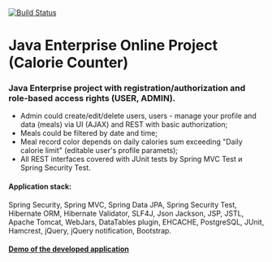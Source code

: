 [![Build Status](https://travis-ci.com/MrEvgeny13/topjava.svg?branch=master)](https://travis-ci.com/MrEvgeny13/topjava)

Java Enterprise Online Project (Calorie Counter)
===============================
<h3>Java Enterprise project with registration/authorization and role-based access rights (USER, ADMIN).</h3> 

* Admin could create/edit/delete users, users - manage your profile and data (meals) via UI (AJAX) and REST with basic authorization; 
* Meals could be filtered by date and time; 
* Meal record color depends on daily calories sum exceeding "Daily calorie limit" (editable user's profile paramets); 
* All REST interfaces covered with JUnit tests by Spring MVC Test и Spring Security Test.

<h4>Application stack:</h4>
Spring Security, Spring MVC, Spring Data JPA, Spring Security Test, Hibernate ORM, Hibernate Validator, SLF4J, Json Jackson, JSP, JSTL, Apache Tomcat, WebJars, DataTables plugin, EHCACHE, PostgreSQL, JUnit, Hamcrest, jQuery, jQuery notification, Bootstrap.

<h4><a href="http://topjava21evgeny13.herokuapp.com" target="_blank">Demo of the developed application</a></h4>
